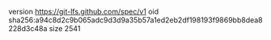 version https://git-lfs.github.com/spec/v1
oid sha256:a94c8d2c9b065adc9d3d9a35b57a1ed2eb2df198193f9869bb8dea8228d3c48a
size 2541
